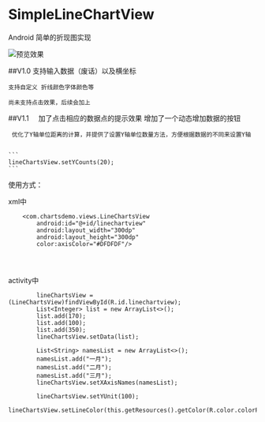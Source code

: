 # SimpleLineChartView

Android 简单的折现图实现

![预览效果](https://github.com/chrisArthas/SimpleLineChartView/raw/master/preview2.png)

##V1.0 
    支持输入数据（废话）以及横坐标

    支持自定义 折线颜色字体颜色等

    尚未支持点击效果，后续会加上
    
    
##V1.1 
     加了点击相应的数据点的提示效果 
     增加了一个动态增加数据的按钮
	 
	 优化了Y轴单位距离的计算，并提供了设置Y轴单位数量方法，方便根据数据的不同来设置Y轴
	 
	 
	```
	lineChartsView.setYCounts(20);
	```


使用方式：

xml中
```
    <com.chartsdemo.views.LineChartsView
        android:id="@+id/linechartview"
        android:layout_width="300dp"
        android:layout_height="300dp"
        color:axisColor="#DFDFDF"/>
      
      
      
```      
activity中
```
        lineChartsView = (LineChartsView)findViewById(R.id.linechartview);
        List<Integer> list = new ArrayList<>();
        list.add(170);
        list.add(100);
        list.add(350);
        lineChartsView.setData(list);
        
        List<String> namesList = new ArrayList<>();
        namesList.add("一月");
        namesList.add("二月");
        namesList.add("三月");
        lineChartsView.setXAxisNames(namesList);

        lineChartsView.setYUnit(100);
        lineChartsView.setLineColor(this.getResources().getColor(R.color.colorPrimaryDark));
```
 
